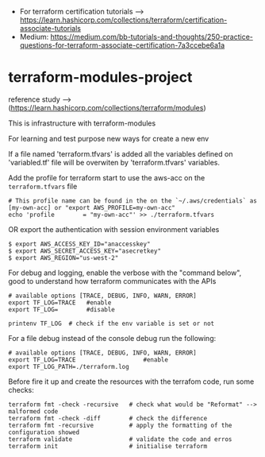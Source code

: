 - For terraform certification tutorials --> https://learn.hashicorp.com/collections/terraform/certification-associate-tutorials
- Medium: https://medium.com/bb-tutorials-and-thoughts/250-practice-questions-for-terraform-associate-certification-7a3ccebe6a1a

# terraform-modules-project
reference study --> (https://learn.hashicorp.com/collections/terraform/modules)

This is infrastructure with terraform-modules 

For learning and test purpose new ways for create a new env

If a file named 'terraform.tfvars' is added all the variables defined on 'variabled.tf' file will be overwiten by 'terraform.tfvars' variables.

Add the profile for terraform start to use the aws-acc  on the `terraform.tfvars` file
```
# This profile name can be found in the on the `~/.aws/credentials` as [my-own-acc] or "export AWS_PROFILE=my-own-acc"
echo 'profile        = "my-own-acc"' >> ./terraform.tfvars
```
OR export the authentication with session environment variables
```
$ export AWS_ACCESS_KEY_ID="anaccesskey"
$ export AWS_SECRET_ACCESS_KEY="asecretkey"
$ export AWS_REGION="us-west-2"
```


For debug and logging, enable the verbose with the "command below", good to understand how terraform communicates with the APIs
```
# available options [TRACE, DEBUG, INFO, WARN, ERROR]
export TF_LOG=TRACE   #enable
export TF_LOG=        #disable

printenv TF_LOG  # check if the env variable is set or not
```

For a file debug instead of the console debug run the following:
```
# available options [TRACE, DEBUG, INFO, WARN, ERROR]
export TF_LOG=TRACE                   #enable
export TF_LOG_PATH=./terraform.log  
```

Before fire it up and create the resources with the terrafom code, run some checks:
```
terraform fmt -check -recursive   # check what would be "Reformat" --> malformed code
terraform fmt -check -diff        # check the difference 
terraform fmt -recursive          # apply the formatting of the configuration showed
terraform validate                # validate the code and erros 
terraform init                    # initialise terraform 
```
